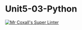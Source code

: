 # Unit5-03-Python
[![Mr Coxall's Super Linter](https://github.com/ICS3U-C-Programming-JackT/Unit5-03-Python/workflows/Mr%20Coxall's%20Super%20Linter/badge.svg)](https://github.com/ICS3U-C-Programming-JackT/Unit5-03-Python/actions/)
